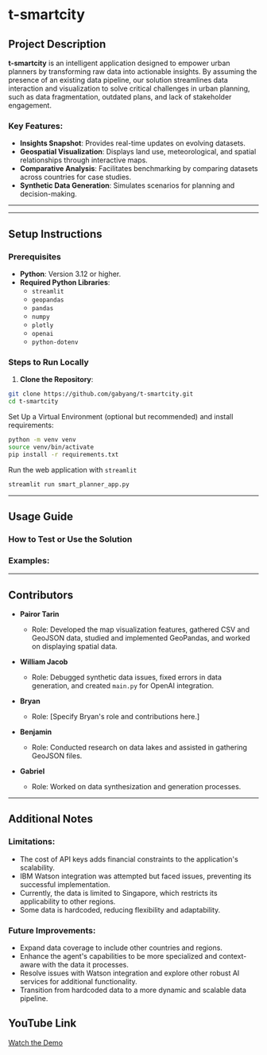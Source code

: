# t-smartcity

## Project Description
**t-smartcity** is an intelligent application designed to empower urban planners by transforming raw data into actionable insights. By assuming the presence of an existing data pipeline, our solution streamlines data interaction and visualization to solve critical challenges in urban planning, such as data fragmentation, outdated plans, and lack of stakeholder engagement. 

### Key Features:
- **Insights Snapshot**: Provides real-time updates on evolving datasets.
- **Geospatial Visualization**: Displays land use, meteorological, and spatial relationships through interactive maps.
- **Comparative Analysis**: Facilitates benchmarking by comparing datasets across countries for case studies.
- **Synthetic Data Generation**: Simulates scenarios for planning and decision-making.

---

---

## Setup Instructions
### Prerequisites
- **Python**: Version 3.12 or higher.
- **Required Python Libraries**:
  - `streamlit`
  - `geopandas`
  - `pandas`
  - `numpy`
  - `plotly`
  - `openai`
  - `python-dotenv`

### Steps to Run Locally
1. **Clone the Repository**:
```bash
git clone https://github.com/gabyang/t-smartcity.git
cd t-smartcity
```
Set Up a Virtual Environment (optional but recommended) and install requirements:
```bash
python -m venv venv
source venv/bin/activate
pip install -r requirements.txt
```
Run the web application with `streamlit`
```bash
streamlit run smart_planner_app.py
```

---

## Usage Guide
### How to Test or Use the Solution
<!-- 1. **Upload Your Dataset**:
   - Instructions for uploading or accessing sample datasets.
2. **Explore Features**:
   - Walkthrough of key features like insights snapshot, geospatial visualization, and synthetic data generation.
3. **Export Results**:
   - Guide on exporting visualizations and reports for stakeholders. -->

### Examples:
<!-- - Example scenarios or datasets for testing the application. -->

<!-- ---

## Deployment Instructions (if applicable)
### Steps to Deploy:
1. **Prepare the Environment**:
   - Ensure all prerequisites are installed.
2. **Build and Deploy**:
   - Detailed deployment steps for cloud or local environments.
3. **Post-Deployment Verification**:
   - Checklist for verifying the application is working as expected. -->

---
## Contributors
- **Pairor Tarin**  
  - Role: Developed the map visualization features, gathered CSV and GeoJSON data, studied and implemented GeoPandas, and worked on displaying spatial data.
  
- **William Jacob**  
  - Role: Debugged synthetic data issues, fixed errors in data generation, and created `main.py` for OpenAI integration.

- **Bryan**  
  - Role: [Specify Bryan's role and contributions here.]

- **Benjamin**  
  - Role: Conducted research on data lakes and assisted in gathering GeoJSON files.

- **Gabriel**  
  - Role: Worked on data synthesization and generation processes.

---

## Additional Notes
### Limitations:
- The cost of API keys adds financial constraints to the application's scalability.
- IBM Watson integration was attempted but faced issues, preventing its successful implementation.
- Currently, the data is limited to Singapore, which restricts its applicability to other regions.
- Some data is hardcoded, reducing flexibility and adaptability.

### Future Improvements:
- Expand data coverage to include other countries and regions.
- Enhance the agent's capabilities to be more specialized and context-aware with the data it processes.
- Resolve issues with Watson integration and explore other robust AI services for additional functionality.
- Transition from hardcoded data to a more dynamic and scalable data pipeline.


## YouTube Link
[Watch the Demo](https://youtu.be/your-video-link)

<!-- ### Video Structure:
1. **Introduction**:
   - Briefly introduce the team and the problem being solved.
2. **Demonstration**:
   - Showcase the working solution, highlighting key features and functionality.

----->




   